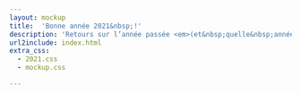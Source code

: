 ```yaml
---
layout: mockup
title:  'Bonne année 2021&nbsp;!'
description: 'Retours sur l’année passée <em>(et&nbsp;quelle&nbsp;année&nbsp;!!!)...</em><br />...pour vous souhaiter une belle année <strong>2021</strong>'
url2include: index.html
extra_css:
  - 2021.css
  - mockup.css

--- 
```

